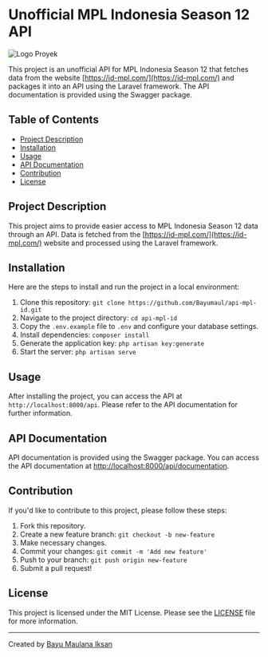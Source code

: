 # Unofficial MPL Indonesia Season 12 API

![Logo Proyek](public/ss1.png)

This project is an unofficial API for MPL Indonesia Season 12 that fetches data from the website [https://id-mpl.com/](https://id-mpl.com/) and packages it into an API using the Laravel framework. The API documentation is provided using the Swagger package.

## Table of Contents

-   [Project Description](#project-description)
-   [Installation](#installation)
-   [Usage](#usage)
-   [API Documentation](#api-documentation)
-   [Contribution](#contribution)
-   [License](#license)

## Project Description

This project aims to provide easier access to MPL Indonesia Season 12 data through an API. Data is fetched from the [https://id-mpl.com/](https://id-mpl.com/) website and processed using the Laravel framework.

## Installation

Here are the steps to install and run the project in a local environment:

1. Clone this repository: `git clone https://github.com/Bayumaul/api-mpl-id.git`
2. Navigate to the project directory: `cd api-mpl-id`
3. Copy the `.env.example` file to `.env` and configure your database settings.
4. Install dependencies: `composer install`
5. Generate the application key: `php artisan key:generate`
6. Start the server: `php artisan serve`

## Usage

After installing the project, you can access the API at `http://localhost:8000/api`. Please refer to the API documentation for further information.

## API Documentation

API documentation is provided using the Swagger package. You can access the API documentation at [http://localhost:8000/api/documentation](http://localhost:8000/api/documentation).

## Contribution

If you'd like to contribute to this project, please follow these steps:

1. Fork this repository.
2. Create a new feature branch: `git checkout -b new-feature`
3. Make necessary changes.
4. Commit your changes: `git commit -m 'Add new feature'`
5. Push to your branch: `git push origin new-feature`
6. Submit a pull request!

## License

This project is licensed under the MIT License. Please see the [LICENSE](LICENSE) file for more information.

---

Created by [Bayu Maulana Iksan](https://portofolio-bayumaul.vercel.app/)
